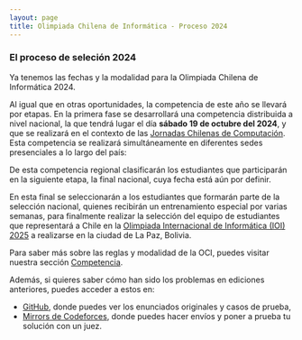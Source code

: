 ```yaml
---
layout: page
title: Olimpiada Chilena de Informática - Proceso 2024
---
```


### El proceso de seleción 2024

Ya tenemos las fechas y la modalidad para la Olimpiada Chilena de Informática 2024.

Al igual que en otras oportunidades, la competencia de este año se llevará por etapas. En la primera fase se desarrollará una competencia distribuida a nivel nacional, la que tendrá lugar el día **sábado 19 de octubre del 2024**, y que se realizará en el contexto de las [Jornadas Chilenas de Computación](https://jcc2024.cl/). Esta competencia se realizará simultáneamente en diferentes sedes presenciales a lo largo del país:

De esta competencia regional clasificarán los estudiantes que participarán en la siguiente etapa, la final nacional, cuya fecha está aún por definir.

En esta final se seleccionarán a los estudiantes que formarán parte de la selección nacional, quienes recibirán un entrenamiento especial por varias semanas, para finalmente realizar la selección del equipo de estudiantes que representará a Chile en la [Olimpiada Internacional de Informática (IOI) 2025](https://ioi2025.bo/) a realizarse en la ciudad de La Paz, Bolivia.

Para saber más sobre las reglas y modalidad de la OCI, puedes visitar nuestra sección [Competencia](/competencia).

Además, si quieres saber cómo han sido los problemas en ediciones anteriores, puedes acceder a estos en:
* [GitHub](https://github.com/OCIoficial/competencias-pasadas), donde puedes ver los enunciados originales y casos de prueba,
* [Mirrors de Codeforces](https://codeforces.com/group/8B2vuLrui5/contests), donde puedes hacer envíos y poner a prueba tu solución con un juez.
